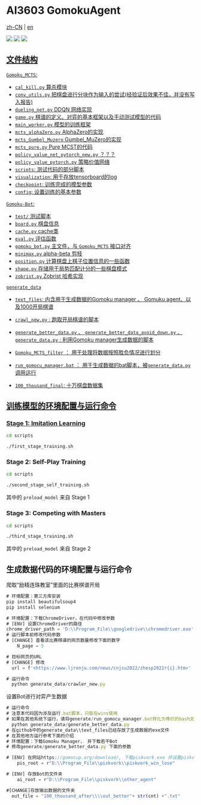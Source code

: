 # AI3603 GomokuAgent
[zh-CN](https://github.com/Lijiaxin0111/AI3603-MultiStage-DDQN-Gomoku-Agent/blob/main/README.zh_CN.md) | [en](https://github.com/Lijiaxin0111/AI3603-MultiStage-DDQN-Gomoku-Agent/blob/main/README.md)

<a href='https://github.com/Lijiaxin0111/AI_3603_BIGHOME'><img src='https://img.shields.io/badge/Project-Page-Green'></a> 
<a href='https://notes.sjtu.edu.cn/dl9X8nY6TOSIFltbUP5y2g'><img src='https://img.shields.io/badge/MidtermReport-PDF-red'></a> <a href='https://huggingface.co/spaces/Gomoku-Zero/Demo'><img src='https://img.shields.io/badge/%F0%9F%A4%97%20Hugging%20Face-Spaces-blue'> 





## 文件结构



`Gomoku_MCTS`:

- `cal_kill.py` 算杀模块
- `conv_utils.py`   把棋盘进行分块作为输入的尝试(经验证后效果不佳，并没有写入报告)
- `dueling_net.py`  DDQN 网络实现
- `game.py` 棋谱的定义、对弈的基本框架以及手动测试模型的代码
- `main_worker.py` 模型的训练框架
- `mcts_alphaZero.py` AlphaZero的实现
- `mcts_Gumbel_Muzero` Gumbel_MuZero的实现
- `mcts_pure.py` Pure MCST的代码
- `policy_value_net_pytorch_new.py` ？？？
- `policy_value_pytorch.py` 策略价值网络
- `scripts`: 测试代码的部分脚本
- `visualization`: 用于存放tensorboard的log
- `checkpoint`: 训练完成的模型参数
- `config`: 设置训练的基本参数


`Gomoku-Bot`:
* `test/` 测试脚本
* `board.py` 棋盘信息
* `cache.py` cache类
* `eval.py` 评估函数
* `gomoku_bot.py` 主文件，与 `Gomoku_MCTS` 接口对齐
* `minimax.py` alpha-beta 剪枝
* `position.py` 计算棋盘上棋子位置信息的一些函数
* `shape.py` 存储用于局势匹配计分的一些棋盘模式
* `zobrist.py` Zobrist 哈希实现





`generate_data`

- `text_files`: 内含用于生成数据的Gomoku manager 、 Gomuku agent、以及1000开局棋谱
- `crawl_new.py` : 跑取开局棋谱的脚本
- `generate_better_data.py`   、 `generate_better_data_avoid_down.py` 、`generate_data.py` : 利用Gomoku manager生成数据的脚本
- `Gomoku_MCTS_filter` ： 用于处理将数据按照胜负情况进行划分
- `run_gomocu_manager.bat` ： 用于生成数据的bat脚本，被`generate_data.py`调用运行

- `100_thousand_final`: 十万棋盘数据集







## 训练模型的环境配置与运行命令



### Stage 1: Imitation Learning

```sh
cd scripts

./first_stage_training.sh
```
### Stage 2: Self-Play Training

```sh
cd scripts

./second_stage_self_training.sh
```

其中的 `preload_model` 来自 Stage 1

### Stage 3: Competing with Masters

```sh
cd scripts

./third_stage_training.sh
```

其中的 `preload_model` 来自 Stage 2




## 生成数据代码的环境配置与运行命令

爬取“励精连珠教室”里面的比赛棋谱开局

```jsx
# 环境配置：第三方库安装
pip install beautifulsoup4
pip install selenium

# 环境配置：下载ChromeDriver，在代码中修改参数
# [ENV] 设置ChromeDriver的路径
chrome_driver_path = 'D:\\Program_File\\googledrive\\chromedriver.exe'
# 运行脚本前修改代码参数
# [CHANGE] 查看该比赛棋谱的网页数量修改下面的数字
	N_page = 5

# 目标网页的URL
# [CHANGE] 修改
  url = f'<https://www.ljrenju.com/news/cnjsu2022/zhesp2022r{i}.htm>'

# 运行命令
  python generate_data/crawler_new.py
```

设置Bot进行对弈产生数据

```jsx
# 运行命令
# 注意本代码因为涉及运行.bat脚本，只能在wins使用
# 如果在其他系统下运行，请将generate/run_gomocu_manager.bat转化为等价的bash文件
  python generate_data/generate_better_data.py
# 在github中的generate_data\\text_files已经存放了生成数据的exe文件
# 在其他地方运行参考下面的介绍
# 环境配置：下载Gomoku Manager， 并下载若干Bot
# 修改generate/generate_better_data.py 下面的参数

# [ENV] 在网站https://gomocup.org/download/, 下载piskvork.exe 并设置piskvork.exe路径
	pis_root = r"D:\\Program_File\\piskvork\\piskvork_win_lose"

# [ENV] 存放Bot的文件夹
	ai_root = r"D:\\Program_File\\piskvork\\other_agent"

#[CHANGE]存放输出数据的文件夹
  out_file = "100_thousand_after\\\\out_better"+ str(cnt) +".txt"
```

